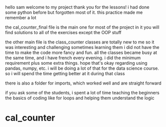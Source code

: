 hello sam
welcome to my project
thank you for the lessons!
i had done some python before but forgotten most of it. this practice made me remember a lot

the cal_counter_final file is the main one for most of the project
in it you will find solutions to all of the exercises except the OOP stuff

the other main file is the class_counter
classes are totally new to me so it was interesting and challenging sometimes learning them
i did not have the time to make the code more fancy and fun. all the classes became busy at the same time, and i have french every evening. i did the minimum requirement plus some extra things. hope that's okay
regarding using pandas, numpy, etc. i will be doing a lot of that for the data science course. so i will spend the time getting better at it during that class

there is also a folder for imports, which worked well and are straight forward


if you ask some of the students, i spent a lot of time teaching the beginners the basics of coding like for loops and helping them understand the logic
# cal_counter
